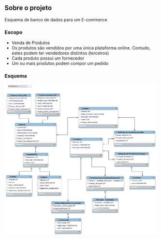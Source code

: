 ## Sobre o projeto
Esquema de banco de dados para um E-commerce

### Escopo

- Venda de Produtos
- Os produtos são vendidos por uma única plataforma online. Contudo, estes podem ter vendedores distintos (terceiros)
- Cada produto possui um fornecedor
- Um ou mais produtos podem compor um pedido

### Esquema
<img src="./assets/Banco_E-Commerce.png" width="1000" height ="500">


